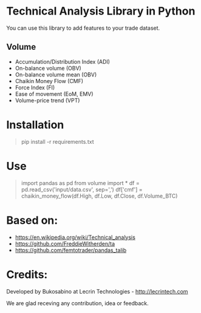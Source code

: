 # Technical Analysis Library in Python

You can use this library to add features to your trade dataset.

## Volume

* Accumulation/Distribution Index (ADI)
* On-balance volume (OBV)
* On-balance volume mean (OBV)
* Chaikin Money Flow (CMF)
* Force Index (FI)
* Ease of movement (EoM, EMV)
* Volume-price trend (VPT)

# Installation

> pip install -r requirements.txt

# Use

> import pandas as pd
> from volume import *
> df = pd.read_csv('input/data.csv', sep=',')
> df['cmf'] = chaikin_money_flow(df.High, df.Low, df.Close, df.Volume_BTC)

# Based on:

* https://en.wikipedia.org/wiki/Technical_analysis
* https://github.com/FreddieWitherden/ta
* https://github.com/femtotrader/pandas_talib


# Credits:

Developed by Bukosabino at Lecrin Technologies - http://lecrintech.com

We are glad receving any contribution, idea or feedback.
